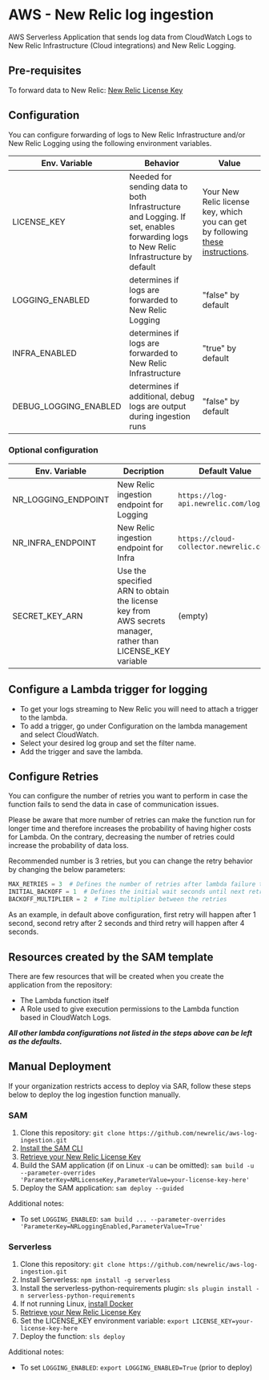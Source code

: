 # AWS - New Relic log ingestion

AWS Serverless Application that sends log data from CloudWatch Logs to New Relic Infrastructure (Cloud integrations) and New Relic Logging.

## Pre-requisites

To forward data to New Relic: [New Relic License Key](https://docs.newrelic.com/docs/accounts/install-new-relic/account-setup/license-key)

## Configuration

You can configure forwarding of logs to New Relic Infrastructure and/or New Relic Logging using the following environment variables.

| Env. Variable | Behavior | Value |
|---------------|----------|----------------------------|
| LICENSE_KEY | Needed for sending data to both Infrastructure and Logging. If set, enables forwarding logs to New Relic Infrastructure by default | Your New Relic license key, which you can get by following [these instructions](https://docs.newrelic.com/docs/accounts/install-new-relic/account-setup/license-key).|
| LOGGING_ENABLED | determines if logs are forwarded to New Relic Logging | "false" by default
| INFRA_ENABLED | determines if logs are forwarded to New Relic Infrastructure | "true" by default
| DEBUG_LOGGING_ENABLED | determines if additional, debug logs are output during ingestion runs | "false" by default


### Optional configuration

| Env. Variable | Decription | Default Value |
|---------------|------------|---------------------------|
| NR_LOGGING_ENDPOINT |  New Relic ingestion endpoint for Logging | `https://log-api.newrelic.com/log/v1` |
| NR_INFRA_ENDPOINT |  New Relic ingestion endpoint for Infra | `https://cloud-collector.newrelic.com` |
| SECRET_KEY_ARN |  Use the specified ARN to obtain the license key from AWS secrets manager, rather than LICENSE_KEY variable | (empty) |


## Configure a Lambda trigger for logging
- To get your logs streaming to New Relic you will need to attach a trigger to the lambda.
- To add a trigger, go under Configuration on the lambda management and select CloudWatch.
- Select your desired log group and set the filter name.
- Add the trigger and save the lambda.

## Configure Retries

You can configure the number of retries you want to perform in case the function fails to send the data in case of communication issues.

Please be aware that more number of retries can make the function run for longer time and therefore increases the probability of having higher costs for Lambda. On the contrary, decreasing the number of retries could increase the probability of data loss.

Recommended number is 3 retries, but you can change the retry behavior by changing the below parameters:

```python
MAX_RETRIES = 3  # Defines the number of retries after lambda failure to deliver data
INITIAL_BACKOFF = 1  # Defines the initial wait seconds until next retry is executed
BACKOFF_MULTIPLIER = 2  # Time multiplier between the retries
```

As an example, in default above configuration, first retry will happen after 1 second, second retry after 2 seconds and third retry will happen after 4 seconds.

## Resources created by the SAM template

There are few resources that will be created when you create the application from the repository:

- The Lambda function itself
- A Role used to give execution permissions to the Lambda function based in CloudWatch Logs.

**_All other lambda configurations not listed in the steps above can be left as the defaults._**

## Manual Deployment

If your organization restricts access to deploy via SAR, follow these steps below
to deploy the log ingestion function manually.

### SAM

1. Clone this repository: `git clone https://github.com/newrelic/aws-log-ingestion.git`
2. [Install the SAM CLI](https://docs.aws.amazon.com/serverless-application-model/latest/developerguide/serverless-sam-cli-install.html)
3. [Retrieve your New Relic License Key](https://docs.newrelic.com/docs/accounts/install-new-relic/account-setup/license-key)
4. Build the SAM application (if on Linux `-u` can be omitted): `sam build -u --parameter-overrides 'ParameterKey=NRLicenseKey,ParameterValue=your-license-key-here'`
5. Deploy the SAM application: `sam deploy --guided`

Additional notes:

* To set `LOGGING_ENABLED`: `sam build ... --parameter-overrides 'ParameterKey=NRLoggingEnabled,ParameterValue=True'`

### Serverless

1. Clone this repository: `git clone https://github.com/newrelic/aws-log-ingestion.git`
2. Install Serverless: `npm install -g serverless`
3. Install the serverless-python-requirements plugin: `sls plugin install -n serverless-python-requirements`
4. If not running Linux, [install Docker](https://docs.docker.com/install/)
5. [Retrieve your New Relic License Key](https://docs.newrelic.com/docs/accounts/install-new-relic/account-setup/license-key)
6. Set the LICENSE_KEY environment variable: `export LICENSE_KEY=your-license-key-here`
7. Deploy the function: `sls deploy`

Additional notes:

* To set `LOGGING_ENABLED`: `export LOGGING_ENABLED=True` (prior to deploy)
